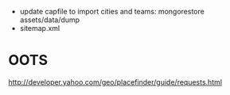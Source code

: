 - update capfile to import cities and teams: mongorestore assets/data/dump
- sitemap.xml

# OOTS

http://developer.yahoo.com/geo/placefinder/guide/requests.html